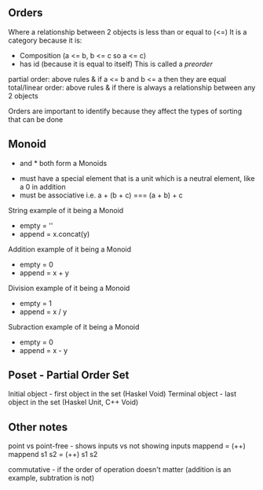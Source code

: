 ## Orders
Where a relationship between 2 objects is less than or equal to (<=)
It is a category because it is:
- Composition (a <= b, b <= c so a <= c)
- has id (because it is equal to itself)
This is called a *preorder*

partial order: above rules & if a <= b and b <= a then they are equal
total/linear order: above rules & if there is always a relationship between any 2 objects

Orders are important to identify because they affect the types of sorting that can be done

## Monoid
+ and * both form a Monoids
- must have a special element that is a unit which is a neutral element, like a 0 in addition
- must be associative i.e. a + (b + c) === (a + b) + c

String example of it being a Monoid
- empty = ''
- append = x.concat(y)

Addition example of it being a Monoid
- empty = 0
- append = x + y

Division example of it being a Monoid
- empty = 1
- append = x / y

Subraction example of it being a Monoid
- empty = 0
- append = x - y

## Poset - Partial Order Set
Initial object - first object in the set (Haskel Void)
Terminal object - last object in the set (Haskel Unit, C++ Void)

## Other notes
point vs point-free - shows inputs vs not showing inputs
mappend = (++)
mappend s1 s2 = (++) s1 s2

commutative - if the order of operation doesn't matter (addition is an example, subtration is not)
